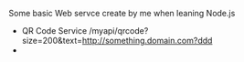 Some basic Web servce create by me when leaning Node.js

* QR Code Service
/myapi/qrcode?size=200&text=http://something.domain.com?ddd
* 
